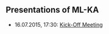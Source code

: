 ## Presentations of ML-KA

* 16.07.2015, 17:30: [Kick-Off Meeting](https://github.com/ML-KA/presentations/raw/master/2015-07/LaTeX/2015-07-ml-kick-off.pdf)
